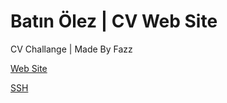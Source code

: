 # Batın Ölez | CV Web Site

CV Challange | Made By Fazz

[Web Site](https://batinolez.cf)

[SSH](https://ssh-fazzssh.alwaysdata.net/)
